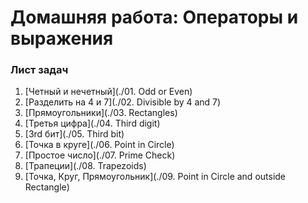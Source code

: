 Домашняя работа: Операторы и выражения
===================================

### Лист задач

1. [Четный и нечетный](./01. Odd or Even)
1. [Разделить на 4 и 7](./02. Divisible by 4 and 7)
1. [Прямоугольники](./03. Rectangles)
1. [Третья цифра](./04. Third digit)
1. [3rd бит](./05. Third bit)
1. [Точка в круге](./06. Point in Circle)
1. [Простое число](./07. Prime Check)
1. [Трапеции](./08. Trapezoids)
1. [Точка, Круг, Прямоугольник](./09. Point in Circle and outside Rectangle)
